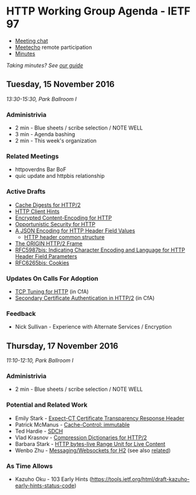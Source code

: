 # HTTP Working Group Agenda - IETF 97

* [Meeting chat](xmpp:httpbis@jabber.ietf.org?join)
* [Meetecho](http://www.meetecho.com/ietf97/httpbis) remote participation
* [Minutes](http://etherpad.tools.ietf.org:9000/p/ietf97httpbis)

*Taking minutes? See [our guide](https://github.com/httpwg/wiki/wiki/TakingMinutes)*


## Tuesday, 15 November 2016

_13:30-15:30, Park Ballroom I_

### Administrivia

* 2 min - Blue sheets / scribe selection / NOTE WELL
* 3 min - Agenda bashing
* 2 min - This week's organization


### Related Meetings

* httpoverdns Bar BoF
* quic update and httpbis relationship

### Active Drafts

* [Cache Digests for HTTP/2](https://tools.ietf.org/html/draft-ietf-httpbis-cache-digest)
* [HTTP Client Hints](https://tools.ietf.org/html/draft-ietf-httpbis-client-hints)
* [Encrypted Content-Encoding for HTTP](https://tools.ietf.org/html/draft-ietf-httpbis-encryption-encoding)
* [Opportunistic Security for HTTP](https://tools.ietf.org/html/draft-ietf-httpbis-http2-encryption)
* [A JSON Encoding for HTTP Header Field Values](https://tools.ietf.org/html/draft-ietf-httpbis-jfv) 
  * [HTTP header common structure](https://tools.ietf.org/html/draft-kamp-httpbis-structure)
* [The ORIGIN HTTP/2 Frame](https://tools.ietf.org/html/draft-ietf-httpbis-origin-frame)
* [RFC5987bis: Indicating Character Encoding and Language for HTTP Header Field Parameters](https://tools.ietf.org/html/draft-ietf-httpbis-rfc5987bis)
* [RFC6265bis: Cookies](https://tools.ietf.org/html/draft-ietf-httpbis-rfc6265bis)

### Updates On Calls For Adoption

* [TCP Tuning for HTTP](https://tools.ietf.org/html/draft-stenberg-httpbis-tcp) (in CfA)
* [Secondary Certificate Authentication in HTTP/2](https://tools.ietf.org/html/draft-bishop-httpbis-http2-additional-certs) (in CfA)

### Feedback

* Nick Sullivan - Experience with Alternate Services / Encryption


## Thursday, 17 November 2016

_11:10-12:10, Park Ballroom I_

### Administrivia

* 2 min - Blue sheets / scribe selection / NOTE WELL


### Potential and Related Work

* Emily Stark - [Expect-CT Certificate Transparency Response Header](https://tools.ietf.org/html/draft-stark-expect-ct)
* Patrick McManus - [Cache-Control: immutable](https://tools.ietf.org/html/draft-mcmanus-immutable)
* Ted Hardie - [SDCH](https://tools.ietf.org/html/draft-lee-sdch-spec)
* Vlad Krasnov - [Compression Dictionaries for HTTP/2](https://tools.ietf.org/html/draft-vkrasnov-h2-compression-dictionaries)
* Barbara Stark - [HTTP bytes-live Range Unit for Live Content](https://tools.ietf.org/html/draft-pratt-httpbis-bytes-live-range-unit)
* Wenbo Zhu - [Messaging/Websockets for H2](https://tools.ietf.org/html/draft-yoshino-wish) (see also [related](https://datatracker.ietf.org/doc/draft-svirid-websocket2-over-http2/))

### As Time Allows

* Kazuho Oku - 103 Early Hints (https://tools.ietf.org/html/draft-kazuho-early-hints-status-code)
